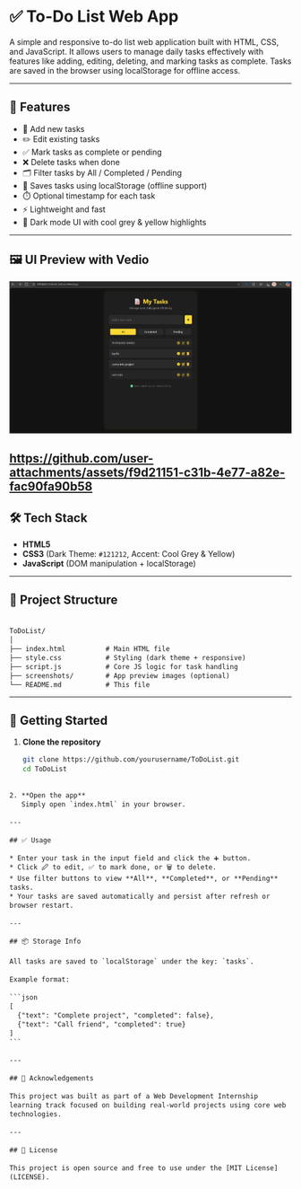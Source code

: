 # ✅ To-Do List Web App

A simple and responsive to-do list web application built with HTML, CSS, and JavaScript. It allows users to manage daily tasks effectively with features like adding, editing, deleting, and marking tasks as complete. Tasks are saved in the browser using localStorage for offline access.

---

## 📌 Features

- 📝 Add new tasks
- ✏️ Edit existing tasks
- ✅ Mark tasks as complete or pending
- ❌ Delete tasks when done
- 🗂️ Filter tasks by All / Completed / Pending
- 💾 Saves tasks using localStorage (offline support)
- ⏱️ Optional timestamp for each task
- ⚡ Lightweight and fast
- 🌙 Dark mode UI with cool grey & yellow highlights

---

## 🖼️ UI Preview with Vedio

![To-Do App Screenshot](https://github.com/ThiriloseJonesNithish-R/WebDevelopmentInternship/blob/25cc253a72a34d98f6b7055d91ad0f898cd289d4/04_ToDoListWebApp/screenshots/preview.png)

https://github.com/user-attachments/assets/f9d21151-c31b-4e77-a82e-fac90fa90b58
---

## 🛠️ Tech Stack

- **HTML5**
- **CSS3** (Dark Theme: `#121212`, Accent: Cool Grey & Yellow)
- **JavaScript** (DOM manipulation + localStorage)

---

## 📂 Project Structure

```

ToDoList/
│
├── index.html          # Main HTML file
├── style.css           # Styling (dark theme + responsive)
├── script.js           # Core JS logic for task handling
├── screenshots/        # App preview images (optional)
└── README.md           # This file

````

---

## 🚀 Getting Started

1. **Clone the repository**
   ```bash
   git clone https://github.com/yourusername/ToDoList.git
   cd ToDoList
````

2. **Open the app**
   Simply open `index.html` in your browser.

---

## ✅ Usage

* Enter your task in the input field and click the ➕ button.
* Click 🖉 to edit, ✅ to mark done, or 🗑️ to delete.
* Use filter buttons to view **All**, **Completed**, or **Pending** tasks.
* Your tasks are saved automatically and persist after refresh or browser restart.

---

## 📦 Storage Info

All tasks are saved to `localStorage` under the key: `tasks`.

Example format:

```json
[
  {"text": "Complete project", "completed": false},
  {"text": "Call friend", "completed": true}
]
```

---

## 🙌 Acknowledgements

This project was built as part of a Web Development Internship learning track focused on building real-world projects using core web technologies.

---

## 📃 License

This project is open source and free to use under the [MIT License](LICENSE).
